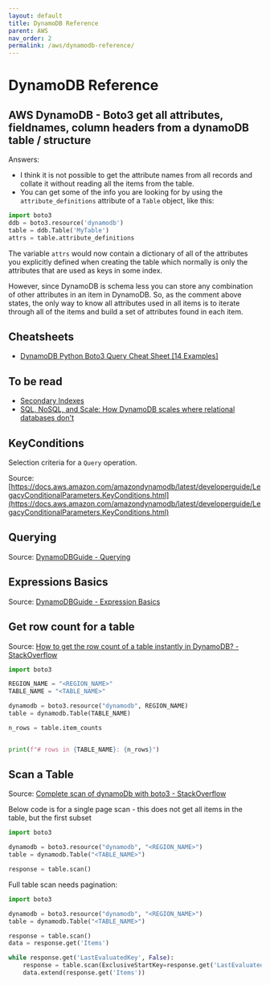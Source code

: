 ```yaml
---
layout: default
title: DynamoDB Reference
parent: AWS
nav_order: 2
permalink: /aws/dynamodb-reference/
---
```


# DynamoDB Reference

## AWS DynamoDB - Boto3 get all attributes, fieldnames, column headers from a dynamoDB table / structure

Answers:
- I think it is not possible to get the attribute names from all records and collate it without reading all the items from the table. 
- You can get some of the info you are looking for by using the `attribute_definitions` attribute of a `Table` object, like this:

```Python
import boto3
ddb = boto3.resource('dynamodb')
table = ddb.Table('MyTable')
attrs = table.attribute_definitions
```

The variable `attrs` would now contain a dictionary of all of the attributes you explicitly defined when creating the table which normally is only the attributes that are used as keys in some index.

However, since DynamoDB is schema less you can store any combination of other attributes in an item in DynamoDB. So, as the comment above states, the only way to know all attributes used in all items is to iterate through all of the items and build a set of attributes found in each item.

## Cheatsheets

- [DynamoDB Python Boto3 Query Cheat Sheet [14 Examples]](https://dynobase.dev/dynamodb-python-with-boto3/)

## To be read

- [Secondary Indexes](https://www.dynamodbguide.com/secondary-indexes)
- [SQL, NoSQL, and Scale: How DynamoDB scales where relational databases don't](https://www.alexdebrie.com/posts/dynamodb-no-bad-queries/)

## KeyConditions

Selection criteria for a `Query` operation.

Source: [https://docs.aws.amazon.com/amazondynamodb/latest/developerguide/LegacyConditionalParameters.KeyConditions.html](https://docs.aws.amazon.com/amazondynamodb/latest/developerguide/LegacyConditionalParameters.KeyConditions.html)

## Querying

Source: [DynamoDBGuide - Querying](https://www.dynamodbguide.com/querying/)

## Expressions Basics

Source: [DynamoDBGuide - Expression Basics](https://www.dynamodbguide.com/expression-basics/)

## Get row count for a table

Source: [How to get the row count of a table instantly in DynamoDB? - StackOverflow](https://stackoverflow.com/questions/31378347/how-to-get-the-row-count-of-a-table-instantly-in-dynamodb)

```python
import boto3

REGION_NAME = "<REGION_NAME>"
TABLE_NAME = "<TABLE_NAME>"

dynamodb = boto3.resource("dynamodb", REGION_NAME)
table = dynamodb.Table(TABLE_NAME)

n_rows = table.item_counts


print(f"# rows in {TABLE_NAME}: {n_rows}")
```

## Scan a Table

Source: [Complete scan of dynamoDb with boto3 - StackOverflow](https://stackoverflow.com/questions/36780856/complete-scan-of-dynamodb-with-boto3)

Below code is for a single page scan - this does not get all items in the table, but the first subset

```python
import boto3

dynamodb = boto3.resource("dynamodb", "<REGION_NAME>")
table = dynamodb.Table("<TABLE_NAME>")

response = table.scan()
```

Full table scan needs pagination:

```python
import boto3

dynamodb = boto3.resource("dynamodb", "<REGION_NAME>")
table = dynamodb.Table("<TABLE_NAME>")

response = table.scan()
data = response.get('Items')

while response.get('LastEvaluatedKey', False):
    response = table.scan(ExclusiveStartKey=response.get('LastEvaluatedKey'))
    data.extend(response.get('Items'))
```